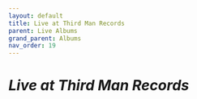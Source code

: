 ```yaml
---
layout: default
title: Live at Third Man Records
parent: Live Albums
grand_parent: Albums
nav_order: 19
---
```


# *Live at Third Man Records*
